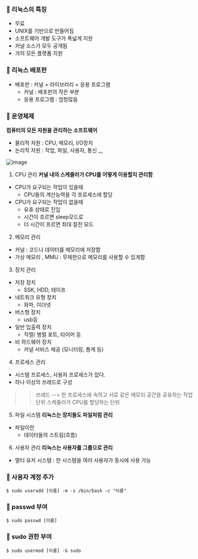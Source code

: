 ### :dart: 리눅스의 특징

- 무료
- UNIX를 기반으로 만들어짐
- 소프트웨어 개발 도구가 폭넓게 지원
- 커널 소스가 모두 공개됨
- 거의 모든 플랫폼 지원


### :dart: 리눅스 배포판

- 배포판 : 커널 + 라이브러리 + 응용 프로그램
  - 커널 : 배포판의 작은 부분
  - 응용 프로그램 : 엄청많음
  
  
  
### :dart: 운영체제

**컴퓨터의 모든 자원을 관리하는 소프트웨어**

- 물리적 자원 : CPU, 메모리, I/O장치
- 논리적 자원 : 작업, 파일, 사용자, 통신 ,,,

![image](https://user-images.githubusercontent.com/73538957/115407594-20a66000-a22b-11eb-83fc-b2e91907ba3b.png)



1. CPU 관리
  **커널 내의 스케줄러가 CPU를 어떻게 이용할지 관리함**
  
  - CPU가 요구되는 작업이 있을때
    - CPU들의 계산능력을 각 프로세스에 할당
  - CPU가 요구되는 작업이 없을때
    - 유휴 상태로 진입
    - 시간이 흐르면 sleep모드로
    - 더 시간이 프르면 최대 절전 모드



2. 메모리 관리

  - 커널 : 코드나 데이터를 메모리에 저장함
  - 가상 메모리 , MMU : 무제한으로 메모리를 사용할 수 있게함

3. 장치 관리
  - 저장 장치
    - SSK, HDD, 테이프
  - 네트워크 유형 장치
    - 와파, 이더넷
  - 버스형 장치
    - usb등
  - 일반 입출력 장치
    - 직렬/ 병렬 포트, 타이머 등
  - 비 하드웨어 장치
    - 커널 서비스 제공 (모니터링, 통계 등)


4. 프로세스 관리


 - 시스템 프로세스, 사용자 프로세스가 있다.
 - 하나 이상의 쓰레드로 구성
 >  > 쓰레드 --> 한 프로세스에 속하고 서로 같은 메모리 공간을 공유하는 작업 단위
 >  >            스케줄러가 CPU를 할당하는 단위
 
 
5. 파일 시스템
**리눅스는 장치들도 파일처럼 관리**
  - 파일이란
    - 데이터들의 스트림(흐름)
  
6. 사용자 관리
**리눅스는 사용자를 그룹으로 관리**

- 멀티 유저 시스템 : 한 시스템을 여러 사용자가 동시에 사용 가능


### 🎯 사용자 계정 추가

```
$ sudo useradd [이름] -m -s /bin/bash -c "이름"
```

### 🎯 passwd 부여
```
$ sudo passwd [이름]
```

### 🎯 sudo 권한 부여

```
$ sudo usermod [이름] -G sudo
```



